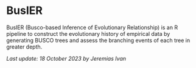 # BusIER

BusIER (Busco-based Inference of Evolutionary Relationship) is an R pipeline to construct the evolutionary history of empirical data by generating BUSCO trees and assess the branching events of each tree in greater depth.

*Last update: 18 October 2023 by Jeremias Ivan*
